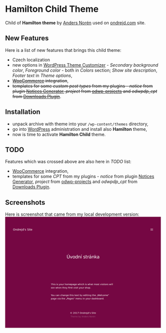 # Hamilton Child Theme
Child of __Hamilton theme__ by [Anders Norén][6] used on [ondrejd.com][2] site.

## New Features
Here is a list of new features that brings this child theme:
+ Czech localization
+ new options in [WordPress Theme Customizer][7] - _Secondary background color_, _Foreground color_ - both in _Colors_ section; _Show site description_, _Footer text_ in _Theme options_,
+ ~~[WooCommerce][8] integration~~,
+ ~~templates for some _custom post types_ from my plugins - _notice_ from plugin [Notices Generator][3], _project_ from [odwp-projects][4] and _odwpdp_cpt_ from [Downloads Plugin][5]~~.

## Installation
+ unpack archive with theme into your `/wp-content/themes` directory,
+ go into [WordPress][1] administration and install also __Hamilton__ theme,
+ now is time to activate __Hamilton Child__ theme.

## TODO
Features which was crossed above are also here in _TODO_ list:
+ [WooCommerce][8] integration,
+ templates for some _CPT_ from my plugins - _notice_ from plugin [Notices Generator][3], _project_ from [odwp-projects][4] and _odwpdp_cpt_ from [Downloads Plugin][5].

## Screenshots
Here is screenshot that came from my local development version:
[![Front page](screenshot.png)](screenshot.png)

[1]:https://wordpress.org/
[2]:https://ondrejd.com/
[3]:https://github.com/ondrejd/odwp-notices_generator
[4]:https://github.com/ondrejd/odwp-projects
[5]:https://github.com/ondrejd/od-downloads-plugin
[6]:http://www.andersnoren.se/
[7]:https://developer.wordpress.org/themes/customize-api/
[8]:https://woocommerce.net/
